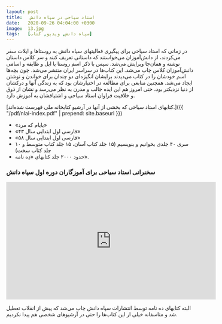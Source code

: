 ```yaml
---
layout: post
title:   استاد سیاحی در سپاه دانش
date:   2020-09-26 04:04:00 +0300
image:  13.jpg
tags:   [سپاه دانش, ویدیو, کتاب]
---
```



 در زمانی که استاد سیاحی برای پیگیری فعالیتهای سپاه دانش به روستاها و ایلات سفر می‌کردند، از دانش‌آموزان می‌خواستند که داستانی تعریف کنند و سر کلاس داستان نوشته و همان‌جا ویرایش می‌شد. سپس با ذکر اسم روستا یا ایل و طایفه و اسامی دانش‌آموزان کلاس چاپ می‌شد. این کتاب‌ها در سراسر ایران منتشر می‌شد. چون بچه‌ها اسم خودشان را در کتاب می‌دیدند برایشان انگیزه‌ای دو چندان برای خواندن و نوشتن ایجاد می‌شد. همچنین  منابعی برای مطالعه در اختیارشان بود که به زندگی آنها و درکشان از دنیا نزدیکتر بود، حتی امروز هم این ایده جالب و مدرن به نظر می‌رسد و نشان از ذوق و خلاقیت فراوان استاد سیاحی و اشتیاقشان به آموزش دارد.
 
[کتابهای استاد سیاحی که بخشی از آنها در آرشیو کتابخانه ملی فهرست شده‌اند.]({{ "/pdf/nlai-index.pdf" | prepend: site.baseurl }})
- «بابام که مرد»
- «فارسی اول ابتدایی سال ۴۳»
- «فارسی اول ابتدایی سال ۵۸»
- سری ۴۰ جلدی بخوانیم و بنویسیم (۱۵ جلد کتاب آسان، ۱۵ جلد کتاب متوسط و ۱۰ جلد کتاب سخت)
- حدود ۲۰۰۰ جلد کتابهای «دِه نامه».


### سخنرانی استاد سیاحی برای آموزگاران دوره اول سپاه دانش


<iframe width="560" height="315" sandbox="allow-same-origin allow-scripts allow-popups" src="https://video.maga.host/videos/embed/54c7cb0b-f7b8-4271-b457-2efd1aefc353" frameborder="0" allowfullscreen></iframe>


البته کتابهای ده نامه توسط انتشارات سپاه دانش چاپ می‌شد که پیش از انقلاب تعطیل شد و متاسفانه خیلی ار این کتاب‌ها را حتی در آرشیوهای شخصی هم پیدا نکردیم.

